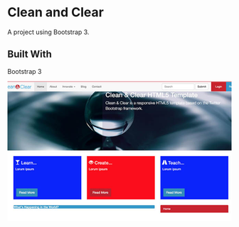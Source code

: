# Clean and Clear

A project using Bootstrap 3.



## Built With

Bootstrap 3



![Alt text](images/readme-screenshots.jpg?raw=true "Clean and Clear")
